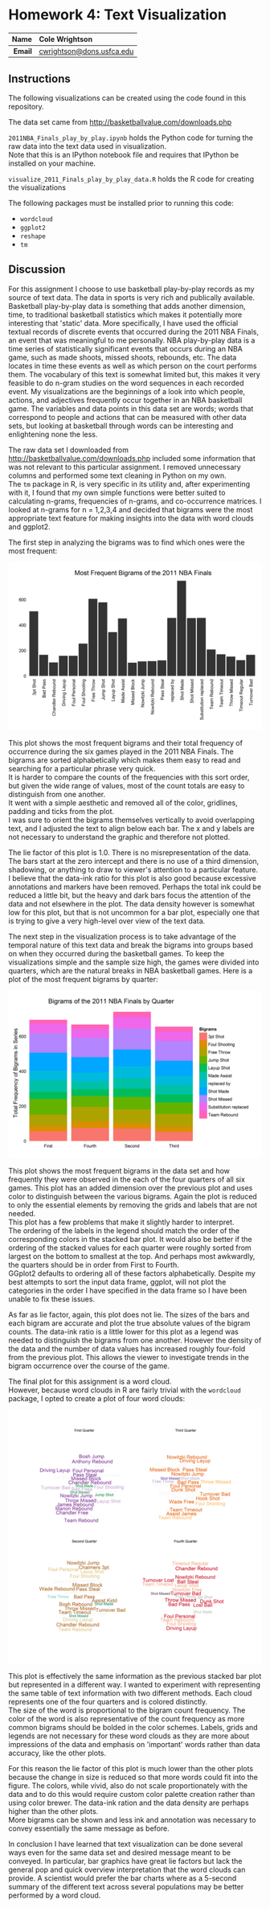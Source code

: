 Homework 4: Text Visualization
==============================

| **Name**  | Cole Wrightson|
|----------:|:-------------|
| **Email** | cwrightson@dons.usfca.edu |

## Instructions ##

The following visualizations can be created using the code found in this repository.  

The data set came from http://basketballvalue.com/downloads.php  

`2011NBA_Finals_play_by_play.ipynb` holds the Python code for turning the raw data into the text data used in visualization.  
Note that this is an IPython notebook file and requires that IPython be installed on your machine.

`visualize_2011_Finals_play_by_play_data.R` holds the R code for creating the visualizations

The following packages must be installed prior to running this code:

- `wordcloud`
- `ggplot2`
- `reshape`
- `tm`


## Discussion ##
  
For this assignment I choose to use basketball play-by-play records as my source of text data.
The data in sports is very rich and publically available.  
Basketball play-by-play data is something that adds another dimension, time, to traditional basketball statistics which makes it potentially more interesting that 'static' data.
More specifically, I have used the official textual records of discrete events that occurred during the 2011 NBA Finals, an event that was meaningful to me personally.
NBA play-by-play data is a time series of statistically significant events that occurs during an NBA game, such as made shoots, missed shoots, rebounds, etc.
The data locates in time these events as well as which person on the court performs them.
The vocabulary of this text is somewhat limited but, this makes it very feasible to do n-gram studies on the word sequences in each recorded event.
My visualizations are the beginnings of a look into which people, actions, and adjectives frequently occur together in an NBA basketball game.
The variables and data points in this data set are words;  words that correspond to people and actions that can be measured with other data sets, but looking at basketball through words can be interesting and enlightening none the less.  
  
The raw data set I downloaded from http://basketballvalue.com/downloads.php included some information that was not relevant to this particular assignment.
I removed unnecessary columns and performed some text cleaning in Python on my own.  
The `tm` package in R, is very specific in its utility and, after experimenting with it, I found that my own simple functions were better suited to calculating n-grams, frequencies of n-grams, and co-occurrence matrices.
I looked at n-grams for n = 1,2,3,4 and decided that bigrams were the most appropriate text feature for making insights into the data with word clouds and ggplot2.

The first step in analyzing the bigrams was to find which ones were the most frequent:

![hw4_bigram_freq](hw4_bigram_freq.png)

This plot shows the most frequent bigrams and their total frequency of occurrence during the six games played in the 2011 NBA Finals.
The bigrams are sorted alphabetically which makes them easy to read and searching for a particular phrase very quick.  
It is harder to compare the counts of the frequencies with this sort order, but given the wide range of values, most of the count totals are easy to distinguish from one another.  
It went with a simple aesthetic and removed all of the color, gridlines, padding and ticks from the plot.  
I was sure to orient the bigrams themselves vertically to avoid overlapping text, and I adjusted the text to align below each bar.
The x and y labels are not necessary to understand the graphic and therefore not plotted.  

The lie factor of this plot is 1.0.  There is no misrepresentation of the data.  
The bars start at the zero intercept and there is no use of a third dimension, shadowing, or anything to draw to viewer's attention to a particular feature.
I believe that the data-ink ratio for this plot is also good because excessive annotations and markers have been removed. 
Perhaps the total ink could be reduced a little bit, but the heavy and dark bars focus the attention of the data and not elsewhere in the plot.
The data density however is somewhat low for this plot, but that is not uncommon for a bar plot, especially one that is trying to give a very high-level over view of the text data.  
  

The next step in the visualization process is to take advantage of the temporal nature of this text data and break the bigrams into groups based on when they occurred during the basketball games.
To keep the visualizations simple and the sample size high, the games were divided into quarters, which are the natural breaks in NBA basketball games.
Here is a plot of the most frequent bigrams by quarter:  

![hw4_stacked_bar](hw4_stacked_bar.png)

This plot shows the most frequent bigrams in the data set and how frequently they were observed in the each of the four quarters of all six games.
This plot has an added dimension over the previous plot and uses color to distinguish between the various bigrams.
Again the plot is reduced to only the essential elements by removing the grids and labels that are not needed.  
This plot has a few problems that make it slightly harder to interpret.  
The ordering of the labels in the legend should match the order of the corresponding colors in the stacked bar plot.
It would also be better if the ordering of the stacked values for each quarter were roughly sorted from largest on the bottom to smallest at the top.
And perhaps most awkwardly, the quarters should be in order from First to Fourth.  
GGplot2 defaults to ordering all of these factors alphabetically.
Despite my best attempts to sort the input data frame, ggplot, will not plot the categories in the order I have specified in the data frame so I have been unable to fix these issues.  
  
As far as lie factor, again, this plot does not lie.  The sizes of the bars and each bigram are accurate and plot the true absolute values of the bigram counts.
The data-ink ratio is a little lower for this plot as a legend was needed to distinguish the bigrams from one another.
However the density of the data and the number of data values has increased roughly four-fold from the previous plot.
This allows the viewer to investigate trends in the bigram occurrence over the course of the game.

The final plot for this assignment is a word cloud.  
However, because word clouds in R are fairly trivial with the `wordcloud` package, I opted to create a plot of four word clouds:

![hw4_wordclouds](hw4_wordclouds.png)

This plot is effectively the same information as the previous stacked bar plot but represented in a different way.
I wanted to experiment with representing the same table of text information with two different methods.
Each cloud represents one of the four quarters and is colored distinctly.  
The size of the word is proportional to the bigram count frequency.
The color of the word is also representative of the count frequency as more common bigrams should be bolded in the color schemes.
Labels, grids and legends are not necessary for these word clouds as they are more about impressions of the data and emphasis on 'important' words rather than data accuracy, like the other plots.  

For this reason the lie factor of this plot is much lower than the other plots because the change in size is reduced so that more words could fit into the figure.
The colors, while vivid, also do not scale proportionately with the data and to do this would require custom color palette creation rather than using color brewer.
The data-ink ration and the data density are perhaps higher than the other plots.  
More bigrams can be shown and less ink and annotation was necessary to convey essentially the same message as before.
  
  
In conclusion I have learned that text visualization can be done several ways even for the same data set and desired message meant to be conveyed.
In particular, bar graphics have great lie factors but lack the general pop and quick overview interpretation that the word clouds can provide.
A scientist would prefer the bar charts where as a 5-second summary of the different text across several populations may be better performed by a word cloud.
